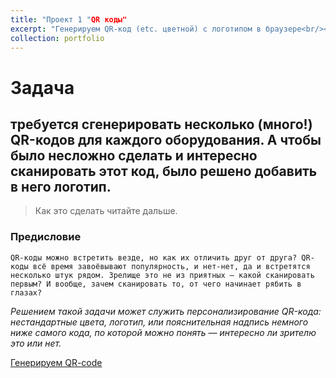 ```yaml
---
title: "Проект 1 "QR коды"
excerpt: "Генерируем QR-код (etc. цветной) с логотипом в браузере<br/><img src='/images/500x300.png'>"
collection: portfolio
---
```


# Задача

## требуется сгенерировать несколько (много!) QR-кодов для каждого оборудования. А чтобы было несложно сделать и интересно сканировать этот код, было решено добавить в него логотип. 

>Как это сделать читайте дальше.


### Предисловие

`QR-коды можно встретить везде, но как их отличить друг от друга? QR-коды всё время завоёвывают популярность, и нет-нет, да и встретятся несколько штук рядом. Зрелище это не из приятных — какой сканировать первым? И вообще, зачем сканировать то, от чего начинает рябить в глазах?`

*Решением такой задачи может служить персонализирование QR-кода: нестандартные цвета, логотип, или пояснительная надпись немного ниже самого кода, по которой можно понять — интересно ли зрителю это или нет.*

[Генерируем QR-code](https://rubmu.github.io/qrcode "QR код")
